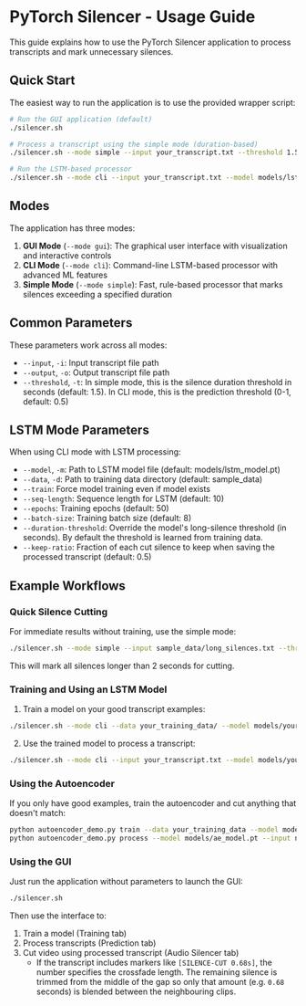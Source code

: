 # PyTorch Silencer - Usage Guide

This guide explains how to use the PyTorch Silencer application to process transcripts and mark unnecessary silences.

## Quick Start

The easiest way to run the application is to use the provided wrapper script:

```bash
# Run the GUI application (default)
./silencer.sh

# Process a transcript using the simple mode (duration-based)
./silencer.sh --mode simple --input your_transcript.txt --threshold 1.5

# Run the LSTM-based processor
./silencer.sh --mode cli --input your_transcript.txt --model models/lstm_model.pt
```

## Modes

The application has three modes:

1. **GUI Mode** (`--mode gui`): The graphical user interface with visualization and interactive controls
2. **CLI Mode** (`--mode cli`): Command-line LSTM-based processor with advanced ML features
3. **Simple Mode** (`--mode simple`): Fast, rule-based processor that marks silences exceeding a specified duration

## Common Parameters

These parameters work across all modes:

- `--input`, `-i`: Input transcript file path
- `--output`, `-o`: Output transcript file path
- `--threshold`, `-t`: In simple mode, this is the silence duration threshold in seconds (default: 1.5). In CLI mode, this is the prediction threshold (0-1, default: 0.5)

## LSTM Mode Parameters

When using CLI mode with LSTM processing:

- `--model`, `-m`: Path to LSTM model file (default: models/lstm_model.pt)
- `--data`, `-d`: Path to training data directory (default: sample_data)
- `--train`: Force model training even if model exists
- `--seq-length`: Sequence length for LSTM (default: 10)
- `--epochs`: Training epochs (default: 50)
- `--batch-size`: Training batch size (default: 8)
- `--duration-threshold`: Override the model's long-silence threshold
  (in seconds). By default the threshold is learned from training data.
- `--keep-ratio`: Fraction of each cut silence to keep when saving the
  processed transcript (default: 0.5)

## Example Workflows

### Quick Silence Cutting

For immediate results without training, use the simple mode:

```bash
./silencer.sh --mode simple --input sample_data/long_silences.txt --threshold 2.0
```

This will mark all silences longer than 2 seconds for cutting.

### Training and Using an LSTM Model

1. Train a model on your good transcript examples:

```bash
./silencer.sh --mode cli --data your_training_data/ --model models/your_model.pt --train
```

2. Use the trained model to process a transcript:

```bash
./silencer.sh --mode cli --input your_transcript.txt --model models/your_model.pt
```

### Using the Autoencoder

If you only have good examples, train the autoencoder and cut anything that
doesn't match:

```bash
python autoencoder_demo.py train --data your_training_data --model models/ae_model.pt
python autoencoder_demo.py process --model models/ae_model.pt --input new_transcript.txt --output cleaned.txt
```

### Using the GUI

Just run the application without parameters to launch the GUI:

```bash
./silencer.sh
```

Then use the interface to:
1. Train a model (Training tab)
2. Process transcripts (Prediction tab)
3. Cut video using processed transcript (Audio Silencer tab)
   - If the transcript includes markers like `[SILENCE-CUT 0.68s]`, the number
     specifies the crossfade length. The remaining silence is trimmed from the
     middle of the gap so only that amount (e.g. `0.68` seconds) is blended
     between the neighbouring clips.
